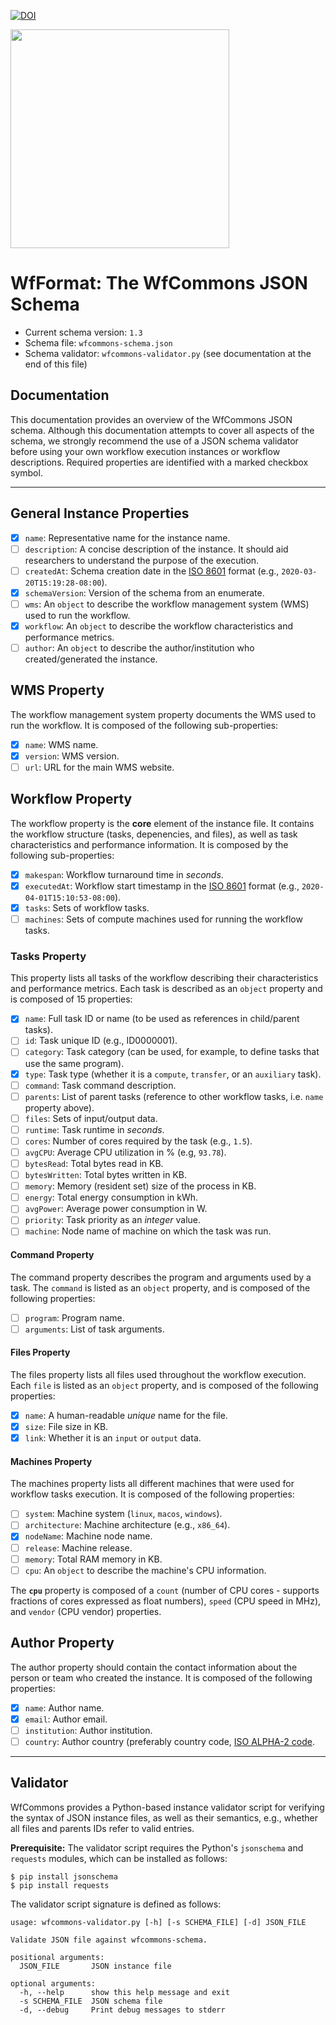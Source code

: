 [![DOI](https://zenodo.org/badge/252368853.svg)](https://zenodo.org/badge/latestdoi/252368853)


<a href="https://wfcommons.org" target="_blank"><img src="https://wfcommons.org/images/wfcommons-horizontal.png" width="350" /></a>

# WfFormat: The WfCommons JSON Schema

- Current schema version: `1.3`
- Schema file: `wfcommons-schema.json`
- Schema validator: `wfcommons-validator.py` (see documentation at the end of this file)

## Documentation

This documentation provides an overview of the WfCommons JSON schema. Although this documentation attempts to cover all aspects of the schema, we strongly recommend the use of a JSON schema validator before using your own workflow execution instances or workflow descriptions. Required properties are identified with a marked checkbox symbol.

---

## General Instance Properties

- [x] `name`: Representative name for the instance name.
- [ ] `description`: A concise description of the instance. It should aid researchers to understand the purpose of the execution.
- [ ] `createdAt`: Schema creation date in the [ISO 8601](http://en.wikipedia.org/wiki/ISO_8601) format (e.g., `2020-03-20T15:19:28-08:00`).
- [x] `schemaVersion`: Version of the schema from an enumerate.
- [ ] `wms`: An `object` to describe the workflow management system (WMS) used to run the workflow.
- [x] `workflow`: An `object` to describe the workflow characteristics and performance metrics.
- [ ] `author`: An `object` to describe the author/institution who created/generated the instance.

## WMS Property

The workflow management system property documents the WMS used to run the workflow. It is composed of the following sub-properties:

- [x] `name`: WMS name.
- [x] `version`: WMS version.
- [ ] `url`: URL for the main WMS website.

## Workflow Property

The workflow property is the **core** element of the instance file. It contains the workflow structure (tasks, depenencies, and files), as well as task characteristics and performance information. It is composed by the following sub-properties:

- [x] `makespan`: Workflow turnaround time in _seconds_.
- [x] `executedAt`: Workflow start timestamp in the [ISO 8601](http://en.wikipedia.org/wiki/ISO_8601) format (e.g., `2020-04-01T15:10:53-08:00`).
- [x] `tasks`: Sets of workflow tasks.
- [ ] `machines`: Sets of compute machines used for running the workflow tasks.

### Tasks Property

This property lists all tasks of the workflow describing their characteristics and performance metrics. Each task is described as an `object` property and is composed of 15 properties:

- [x] `name`: Full task ID or name (to be used as references in child/parent tasks).
- [ ] `id`: Task unique ID (e.g., ID0000001).
- [ ] `category`: Task category (can be used, for example, to define tasks that use the same program).
- [x] `type`: Task type (whether it is a `compute`, `transfer`, or an `auxiliary` task).
- [ ] `command`: Task command description.
- [ ] `parents`: List of parent tasks (reference to other workflow tasks, i.e. `name` property above).
- [ ] `files`: Sets of input/output data.
- [ ] `runtime`: Task runtime in _seconds_.
- [ ] `cores`: Number of cores required by the task (e.g., `1.5`).
- [ ] `avgCPU`: Average CPU utilization in % (e.g, `93.78`).
- [ ] `bytesRead`: Total bytes read in KB.
- [ ] `bytesWritten`: Total bytes written in KB.
- [ ] `memory`: Memory (resident set) size of the process in KB.
- [ ] `energy`: Total energy consumption in kWh.
- [ ] `avgPower`: Average power consumption in W.
- [ ] `priority`: Task priority as an _integer_ value.
- [ ] `machine`: Node name of machine on which the task was run.

#### Command Property

The command property describes the program and arguments used by a task. The `command` is listed as an `object` property, and is composed of the following properties:

- [ ] `program`: Program name.
- [ ] `arguments`: List of task arguments.

#### Files Property

The files property lists all files used throughout the workflow execution. Each `file` is listed as an `object` property, and is composed of the following properties:

- [x] `name`: A human-readable _unique_ name for the file.
- [x] `size`: File size in KB.
- [x] `link`: Whether it is an `input` or `output` data.

#### Machines Property

The machines property lists all different machines that were used for workflow tasks execution. It is composed of the following properties:

- [ ] `system`: Machine system (`linux`, `macos`, `windows`).
- [ ] `architecture`: Machine architecture (e.g., `x86_64`).
- [x] `nodeName`: Machine node name.
- [ ] `release`: Machine release.
- [ ] `memory`: Total RAM memory in KB.
- [ ] `cpu`: An `object` to describe the machine's CPU information.

The **`cpu`** property is composed of a `count` (number of CPU cores - supports fractions of cores expressed as float numbers), `speed` (CPU speed in MHz), and `vendor` (CPU vendor) properties.

## Author Property

The author property should contain the contact information about the person or team who created the instance. It is composed of the following properties:

- [x] `name`: Author name.
- [x] `email`: Author email.
- [ ] `institution`: Author institution.
- [ ] `country`: Author country (preferably country code, [ISO ALPHA-2 code](https://en.wikipedia.org/wiki/ISO_3166-1_alpha-2).

---

## Validator

WfCommons provides a Python-based instance validator script for verifying the
syntax of JSON instance files, as well as their semantics, e.g., whether all files
and parents IDs refer to valid entries.

**Prerequisite:** The validator script requires the Python's `jsonschema` and
`requests` modules, which can be installed as follows:

```
$ pip install jsonschema
$ pip install requests
```

The validator script signature is defined as follows:

```
usage: wfcommons-validator.py [-h] [-s SCHEMA_FILE] [-d] JSON_FILE

Validate JSON file against wfcommons-schema.

positional arguments:
  JSON_FILE       JSON instance file

optional arguments:
  -h, --help      show this help message and exit
  -s SCHEMA_FILE  JSON schema file
  -d, --debug     Print debug messages to stderr
```
